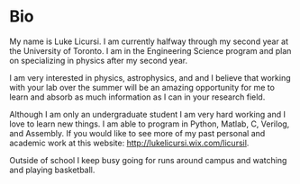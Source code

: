 Bio
=====

My name is Luke Licursi. I am currently halfway through my second year at the University of Toronto. I am in the Engineering 
Science program and plan on specializing in physics after my second year. 

I am very interested in physics, astrophysics, and  and I believe that working with your lab over the summer will be an amazing 
opportunity for me to learn and absorb as much information as I can in your research field. 

Although I am only an undergraduate student I am very hard working and I love to learn new things. I am able to program in
Python, Matlab, C, Verilog, and Assembly. If you would like to see more of my past personal and academic work at this website: 
http://lukelicursi.wix.com/licursil.

Outside of school I keep busy going for runs around campus and watching and playing basketball.

